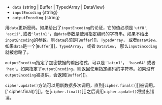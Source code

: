 <!-- YAML
added: v0.1.94
changes:
  - version: v6.0.0
    pr-url: https://github.com/nodejs/node/pull/5522
    描述: 默认`inputEncoding`由`binary` 变为 `utf8`
-->
- `data` {string | Buffer | TypedArray | DataView}
- `inputEncoding` {string}
- `outputEncoding` {string}

用`data`更新密码。如果给出了`inputEncoding`的论证，它的值必须是`'utf8'`, `'ascii'`, 或者`'latin1'`，而`data`参数是使用指定编码的字符串。如果不给出`inputEncoding`的参数，则`data`必须是[`Buffer`][]，`TypedArray`， 或者`DataView`。如果`data`是一个[`Buffer`][]，`TypedArray`， 或者 `DataView`， 那么`inputEncoding`就被忽略了。

`outputEncoding`指定了加密数据的输出格式，可以是`'latin1'`， `'base64'` 或者 `'hex'`。如果指定了`outputEncoding`，则返回使用指定编码的字符串。如果没有`outputEncoding`被提供，会返回[`Buffer`][]。

`cipher.update()`方法可以用新数据多次调用，直到[`cipher.final()`][]被调用。
[' cipher.final()'][]。在[`cipher.final()`][]之后调用`cipher.update()`将抛出错误。

